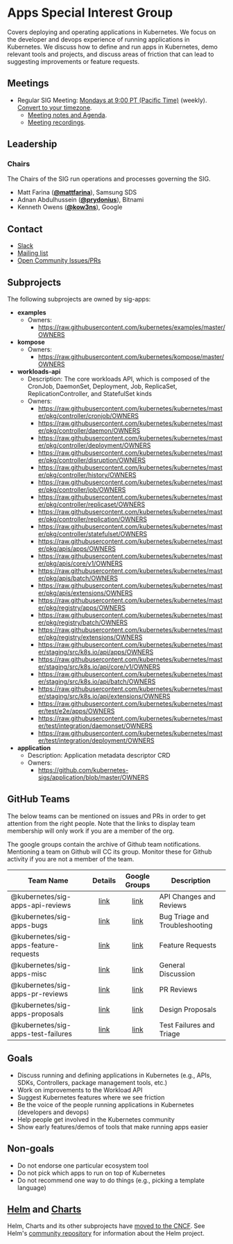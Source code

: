 <!---
This is an autogenerated file!

Please do not edit this file directly, but instead make changes to the
sigs.yaml file in the project root.

To understand how this file is generated, see https://git.k8s.io/community/generator/README.md
-->
# Apps Special Interest Group

Covers deploying and operating applications in Kubernetes. We focus on the developer and devops experience of running applications in Kubernetes. We discuss how to define and run apps in Kubernetes, demo relevant tools and projects, and discuss areas of friction that can lead to suggesting improvements or feature requests.

## Meetings
* Regular SIG Meeting: [Mondays at 9:00 PT (Pacific Time)](https://zoom.us/my/sig.apps) (weekly). [Convert to your timezone](http://www.thetimezoneconverter.com/?t=9:00&tz=PT%20%28Pacific%20Time%29).
  * [Meeting notes and Agenda](https://docs.google.com/document/d/1LZLBGW2wRDwAfdBNHJjFfk9CFoyZPcIYGWU7R1PQ3ng/edit#).
  * [Meeting recordings](https://www.youtube.com/watch?v=hn23Z-vL_cM&list=PL69nYSiGNLP2LMq7vznITnpd2Fk1YIZF3).

## Leadership

### Chairs
The Chairs of the SIG run operations and processes governing the SIG.

* Matt Farina (**[@mattfarina](https://github.com/mattfarina)**), Samsung SDS
* Adnan Abdulhussein (**[@prydonius](https://github.com/prydonius)**), Bitnami
* Kenneth Owens (**[@kow3ns](https://github.com/kow3ns)**), Google

## Contact
* [Slack](https://kubernetes.slack.com/messages/sig-apps)
* [Mailing list](https://groups.google.com/forum/#!forum/kubernetes-sig-apps)
* [Open Community Issues/PRs](https://github.com/kubernetes/community/labels/sig%2Fapps)

## Subprojects

The following subprojects are owned by sig-apps:
- **examples**
  - Owners:
    - https://raw.githubusercontent.com/kubernetes/examples/master/OWNERS
- **kompose**
  - Owners:
    - https://raw.githubusercontent.com/kubernetes/kompose/master/OWNERS
- **workloads-api**
  - Description: The core workloads API, which is composed of the CronJob, DaemonSet, Deployment, Job, ReplicaSet, ReplicationController, and StatefulSet kinds
  - Owners:
    - https://raw.githubusercontent.com/kubernetes/kubernetes/master/pkg/controller/cronjob/OWNERS
    - https://raw.githubusercontent.com/kubernetes/kubernetes/master/pkg/controller/daemon/OWNERS
    - https://raw.githubusercontent.com/kubernetes/kubernetes/master/pkg/controller/deployment/OWNERS
    - https://raw.githubusercontent.com/kubernetes/kubernetes/master/pkg/controller/disruption/OWNERS
    - https://raw.githubusercontent.com/kubernetes/kubernetes/master/pkg/controller/history/OWNERS
    - https://raw.githubusercontent.com/kubernetes/kubernetes/master/pkg/controller/job/OWNERS
    - https://raw.githubusercontent.com/kubernetes/kubernetes/master/pkg/controller/replicaset/OWNERS
    - https://raw.githubusercontent.com/kubernetes/kubernetes/master/pkg/controller/replication/OWNERS
    - https://raw.githubusercontent.com/kubernetes/kubernetes/master/pkg/controller/statefulset/OWNERS
    - https://raw.githubusercontent.com/kubernetes/kubernetes/master/pkg/apis/apps/OWNERS
    - https://raw.githubusercontent.com/kubernetes/kubernetes/master/pkg/apis/core/v1/OWNERS
    - https://raw.githubusercontent.com/kubernetes/kubernetes/master/pkg/apis/batch/OWNERS
    - https://raw.githubusercontent.com/kubernetes/kubernetes/master/pkg/apis/extensions/OWNERS
    - https://raw.githubusercontent.com/kubernetes/kubernetes/master/pkg/registry/apps/OWNERS
    - https://raw.githubusercontent.com/kubernetes/kubernetes/master/pkg/registry/batch/OWNERS
    - https://raw.githubusercontent.com/kubernetes/kubernetes/master/pkg/registry/extensions/OWNERS
    - https://raw.githubusercontent.com/kubernetes/kubernetes/master/staging/src/k8s.io/api/apps/OWNERS
    - https://raw.githubusercontent.com/kubernetes/kubernetes/master/staging/src/k8s.io/api/core/v1/OWNERS
    - https://raw.githubusercontent.com/kubernetes/kubernetes/master/staging/src/k8s.io/api/batch/OWNERS
    - https://raw.githubusercontent.com/kubernetes/kubernetes/master/staging/src/k8s.io/api/extensions/OWNERS
    - https://raw.githubusercontent.com/kubernetes/kubernetes/master/test/e2e/apps/OWNERS
    - https://raw.githubusercontent.com/kubernetes/kubernetes/master/test/integration/daemonset/OWNERS
    - https://raw.githubusercontent.com/kubernetes/kubernetes/master/test/integration/deployment/OWNERS
- **application**
  - Description: Application metadata descriptor CRD
  - Owners:
    - https://github.com/kubernetes-sigs/application/blob/master/OWNERS

## GitHub Teams

The below teams can be mentioned on issues and PRs in order to get attention from the right people.
Note that the links to display team membership will only work if you are a member of the org.

The google groups contain the archive of Github team notifications.
Mentioning a team on Github will CC its group.
Monitor these for Github activity if you are not a member of the team.

| Team Name | Details | Google Groups | Description |
| --------- |:-------:|:-------------:|  ----------- |
| @kubernetes/sig-apps-api-reviews | [link](https://github.com/orgs/kubernetes/teams/sig-apps-api-reviews) | [link](https://groups.google.com/forum/#!forum/kubernetes-sig-apps-api-reviews) | API Changes and Reviews |
| @kubernetes/sig-apps-bugs | [link](https://github.com/orgs/kubernetes/teams/sig-apps-bugs) | [link](https://groups.google.com/forum/#!forum/kubernetes-sig-apps-bugs) | Bug Triage and Troubleshooting |
| @kubernetes/sig-apps-feature-requests | [link](https://github.com/orgs/kubernetes/teams/sig-apps-feature-requests) | [link](https://groups.google.com/forum/#!forum/kubernetes-sig-apps-feature-requests) | Feature Requests |
| @kubernetes/sig-apps-misc | [link](https://github.com/orgs/kubernetes/teams/sig-apps-misc) | [link](https://groups.google.com/forum/#!forum/kubernetes-sig-apps-misc) | General Discussion |
| @kubernetes/sig-apps-pr-reviews | [link](https://github.com/orgs/kubernetes/teams/sig-apps-pr-reviews) | [link](https://groups.google.com/forum/#!forum/kubernetes-sig-apps-pr-reviews) | PR Reviews |
| @kubernetes/sig-apps-proposals | [link](https://github.com/orgs/kubernetes/teams/sig-apps-proposals) | [link](https://groups.google.com/forum/#!forum/kubernetes-sig-apps-proposals) | Design Proposals |
| @kubernetes/sig-apps-test-failures | [link](https://github.com/orgs/kubernetes/teams/sig-apps-test-failures) | [link](https://groups.google.com/forum/#!forum/kubernetes-sig-apps-test-failures) | Test Failures and Triage |

<!-- BEGIN CUSTOM CONTENT -->

## Goals

* Discuss running and defining applications in Kubernetes (e.g., APIs, SDKs, Controllers, package management tools, etc.)
* Work on improvements to the Workload API
* Suggest Kubernetes features where we see friction
* Be the voice of the people running applications in Kubernetes (developers and devops)
* Help people get involved in the Kubernetes community
* Show early features/demos of tools that make running apps easier

## Non-goals

* Do not endorse one particular ecosystem tool
* Do not pick which apps to run on top of Kubernetes
* Do not recommend one way to do things (e.g., picking a template language)

## [Helm](https://helm.sh) and [Charts](https://github.com/kubernetes/charts)

Helm, Charts and its other subprojects have [moved to the CNCF](https://github.com/cncf/toc/blob/master/proposals/helm.adoc).
See Helm's [community repository](https://github.com/kubernetes-helm/community) for information about the Helm project.

<!-- END CUSTOM CONTENT -->
